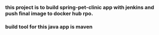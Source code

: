### this project is to build spring-pet-clinic app with jenkins and push final image to docker hub rpo.
### build tool for this java app is maven 
 